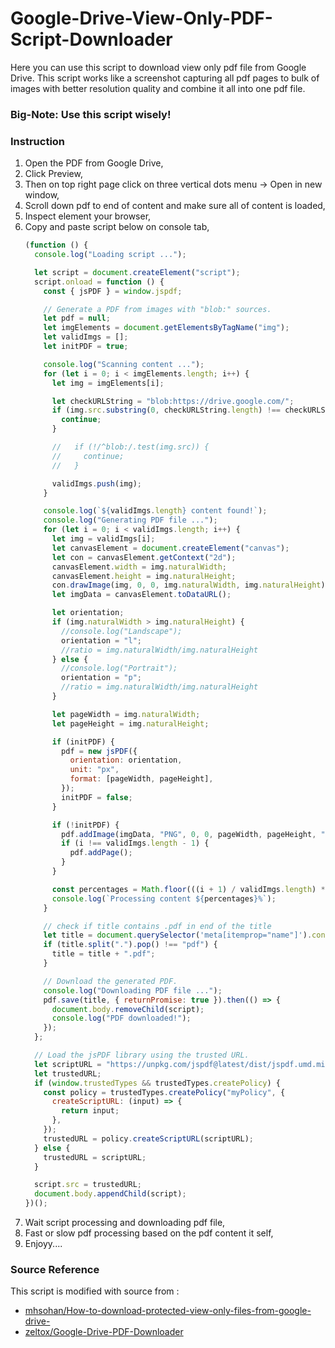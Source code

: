 # Google-Drive-View-Only-PDF-Script-Downloader

Here you can use this script to download view only pdf file from Google Drive. This script works like a screenshot capturing all pdf pages to bulk of images with better resolution quality and combine it all into one pdf file.

### Big-Note: Use this script wisely!

### Instruction
1. Open the PDF from Google Drive,
2. Click Preview,
3. Then on top right page click on three vertical dots menu -> Open in new window,
4. Scroll down pdf to end of content and make sure all of content is loaded,
5. Inspect element your browser,
6. Copy and paste script below on console tab,
   ```js
   (function () {
     console.log("Loading script ...");
   
     let script = document.createElement("script");
     script.onload = function () {
       const { jsPDF } = window.jspdf;
   
       // Generate a PDF from images with "blob:" sources.
       let pdf = null;
       let imgElements = document.getElementsByTagName("img");
       let validImgs = [];
       let initPDF = true;
   
       console.log("Scanning content ...");
       for (let i = 0; i < imgElements.length; i++) {
         let img = imgElements[i];
   
         let checkURLString = "blob:https://drive.google.com/";
         if (img.src.substring(0, checkURLString.length) !== checkURLString) {
           continue;
         }
   
         //   if (!/^blob:/.test(img.src)) {
         //     continue;
         //   }
   
         validImgs.push(img);
       }
   
       console.log(`${validImgs.length} content found!`);
       console.log("Generating PDF file ...");
       for (let i = 0; i < validImgs.length; i++) {
         let img = validImgs[i];
         let canvasElement = document.createElement("canvas");
         let con = canvasElement.getContext("2d");
         canvasElement.width = img.naturalWidth;
         canvasElement.height = img.naturalHeight;
         con.drawImage(img, 0, 0, img.naturalWidth, img.naturalHeight);
         let imgData = canvasElement.toDataURL();
   
         let orientation;
         if (img.naturalWidth > img.naturalHeight) {
           //console.log("Landscape");
           orientation = "l";
           //ratio = img.naturalWidth/img.naturalHeight
         } else {
           //console.log("Portrait");
           orientation = "p";
           //ratio = img.naturalWidth/img.naturalHeight
         }
   
         let pageWidth = img.naturalWidth;
         let pageHeight = img.naturalHeight;
   
         if (initPDF) {
           pdf = new jsPDF({
             orientation: orientation,
             unit: "px",
             format: [pageWidth, pageHeight],
           });
           initPDF = false;
         }
   
         if (!initPDF) {
           pdf.addImage(imgData, "PNG", 0, 0, pageWidth, pageHeight, "", "SLOW");
           if (i !== validImgs.length - 1) {
             pdf.addPage();
           }
         }
   
         const percentages = Math.floor(((i + 1) / validImgs.length) * 100);
         console.log(`Processing content ${percentages}%`);
       }
   
       // check if title contains .pdf in end of the title
       let title = document.querySelector('meta[itemprop="name"]').content;
       if (title.split(".").pop() !== "pdf") {
         title = title + ".pdf";
       }
   
       // Download the generated PDF.
       console.log("Downloading PDF file ...");
       pdf.save(title, { returnPromise: true }).then(() => {
         document.body.removeChild(script);
         console.log("PDF downloaded!");
       });
     };
   
     // Load the jsPDF library using the trusted URL.
     let scriptURL = "https://unpkg.com/jspdf@latest/dist/jspdf.umd.min.js";
     let trustedURL;
     if (window.trustedTypes && trustedTypes.createPolicy) {
       const policy = trustedTypes.createPolicy("myPolicy", {
         createScriptURL: (input) => {
           return input;
         },
       });
       trustedURL = policy.createScriptURL(scriptURL);
     } else {
       trustedURL = scriptURL;
     }
   
     script.src = trustedURL;
     document.body.appendChild(script);
   })();
   ```
6. Wait script processing and downloading pdf file,
7. Fast or slow pdf processing based on the pdf content it self,
8. Enjoyy....

### Source Reference
This script is modified with source from :
- [mhsohan/How-to-download-protected-view-only-files-from-google-drive-](https://github.com/mhsohan/How-to-download-protected-view-only-files-from-google-drive-)
- [zeltox/Google-Drive-PDF-Downloader](https://github.com/zeltox/Google-Drive-PDF-Downloader)
